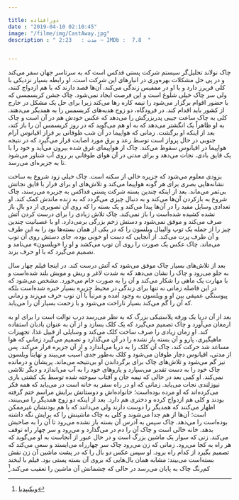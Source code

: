```yaml
---

title: دورافتاده
date : "2019-04-10 02:10:45"
image: "/filme/img/CastAway.jpg"
description : " مدت :	2:23 ~ IMDb :  7.8  "


---
```


چاک نولاند تحلیل‌گر سیستم شرکت پستی فدکس است که به سرتاسر جهان سفر می‌کند و در پی حل مشکلات بهره‌وری در انبارهای این شرکت است. او رابطه بسیار نزدیکی با کلی فریرز دارد و با او در ممفیس زندگی می‌کند. آن‌ها قصد دارند که با هم ازدواج کنند، ولی سر چاک خیلی شلوغ است و این فرصت ایجاد نمی‌شود. چاک جشن کریسمسی که با حضور اقوام برگزار می‌شود را نیمه کاره رها می‌کند زیرا برای حل یک مشکل در خارج از کشور باید اقدام کند. در فرودگاه، دو زوج هدیه‌های کریسمس را به همدیگر می‌دهند. کلی به چاک ساعت جیبی پدربزرگش را می‌دهد که عکس خودش هم در آن است و چاک به او ظاهراً یک انگشتر می‌دهد که به او هم می‌گوید که در روز کریسمس آن را باز کند، بعد از اینکه او برگشت. زمانی که هواپیما در آن شب طوفانی بر فراز اقیانوس آرام جنوبی در حال پرواز است توسط رعد و برق مورد اصابت قرار می‌گیرد که در نتیجه هواپیما در اقیانوس سقوط می‌کند. چاک از هواپیمای غرق شده بیرون می‌آید و خود را با یک قایق بادی، نجات می‌دهد و برای مدتی در آن هوای طوفانی بر روی آب شناور می‌شود تا به جزیره‌ای می‌رسد.

بزودی معلوم می‌شود که جزیره خالی از سکنه است. چاک خیلی زود شروع به ساخت نشانه‌هایی بصری برای هر گونه هواپیما می‌کند و تلاش‌های او برای فرار با قایق نجاتش بی‌ثمر می‌ماند. بعد از اینکه چندین بسته شرکت پستی فداکس به جزیره می‌رسند، چاک شروع به بازکردن آن‌ها می‌کند و به دنبال چیزی می‌گردد که به زنده ماندش کمک کند. او تعدادی وسایل مفید را در آن‌ها پیدا می‌کند و یک بسته را که روی آن تصویری از دو بال باز نشده کشیده شده‌است را باز نمی‌کند. چاک تلاش زیادی را برای درست کردن آتش صرف می‌کند و موفق نمی‌شود و دستش زخم بزرگی برمی‌دارد. او با عصبانیت چندین چیز را از جمله یک توپ والیبال ویلسون را که در یکی از همان بسته‌ها بود را به این طرف و آن طرف پرت می‌کند. از آنجایی که دست او خونی بوده، جای دستش روی آن توپ می‌ماند. چاک عکس یک صورت را روی آن توپ می‌کشد و او را «ویلسون» می‌نامد و تصمیم می‌گیرد که با او حرف بزند.

بعد از تلاش‌های بسیار چاک موفق می‌شود که آتش درست کند. در اینجا فیلم چهار سال به جلو می‌رود و چاک را نشان می‌دهد که به شدت لاغر و ریش و مویش بلند شده‌است و با مهارت یک ماهی را شکار می‌کند و آن را به صورت خام می‌خورد. مشخص می‌شود که در این فاصله زمانی نه تنها برای زندگی در محیط جزیره بسیار خبره شده‌است بلکه پیوستگی عمیقی بین او و ویلسون به وجود آمده و مرتباً با آن توپ حرف می‌زند و زمانی که آن را گم می‌کند بسیار ناراحت می‌شود و با زحمت بسیار آن را می‌یابد.

بعد از آن دریا یک ورقه پلاستیکی بزرگ که به نظر می‌رسد درب توالت است را برای او به ارمغان می‌آورد و چاک تصمیم می‌گیرد که یک کلک بسازد و از آن به عنوان بادبان استفاده کند. او زمان زیادی را صرف ساخت کلک می‌کند و وسایلی از قبیل غذا، تجهیزات ماهیگیری، پارو و آن بسته باز نشده را در آن می‌گذارد و تصمیم می‌گیرد زمانی که هوا مساعد شد حرکت کند، چاک آن کلک را به دریا می‌اندازد و از آن جزیره فرار می‌کند. پس از مدتی، اقیانوس دچار طوفان می‌شود و کلک به‌طور جدی آسیب می‌بیند و نهایتاً ویلسون نیز گم می‌شود و تلاش‌های چاک برای برگرداندن او بی‌نتیجه می‌ماند. پریشان و درمانده چاک خود را به دست تقدیر می‌سپارد و پاروهای خود را به آب می‌اندازد و دیگر تلاشی نمی‌کند. او کمی بعد در حالی که نیمه جان و آفتاب سوخته شده توسط یک کشتی باری نیوزلندی نجات می‌یابد. زمانی که او در راه سفر به خانه است در می‌یابد که همه فکر می‌کرده‌اند که او مرده بوده‌است؛ خانواده‌اش و دوستانش برایش مراسم ختم گرفته بودند و کلی هم ازدواج کرده و دختری هم دارد. بعد از اینکه دو زوج همدیگر را می‌بینند، اظهار می‌کنند که همدیگر را دوست دارند ولی می‌دانند که با هم بودنشان غیرممکن است؛ آن‌ها از هم جدا می‌شوند و کلی به چاک ماشینش را که برایش نگه داشته بوده‌است را می‌دهد. چاک سپس به آدرس آن بسته باز نشده می‌رود تا آن را به صاحبش بدهد. خانه خالی است و چاک آن را دم در می‌گذارد و می‌رود و سر چهار راه توقف می‌کند. زنی که سوار یک ماشین بزرگ است و در حال عبور از آنجاست به او می‌گوید که هر راه به کجا می‌رود. زمانی که زن می‌رود چاک سر چهارراه می‌ایستد و سعی می‌کند که تصمیم بگیرد از کدام راه برود. او سپس عکس دو بال را که در پشت ماشین آن زن نقش بسته‌است می‌بیند: مشابه همان بال‌هایی که بروی آن بسته پستی بود. فیلم با لبخند کم‌رنگ چاک 
به پایان می‌رسد در حالی که چشمانش آن ماشین را تعقیب می‌کند.[^1]

[^1]: [ویکیپدیا](https://fa.wikipedia.org/wiki/%D8%AF%D9%88%D8%B1%D8%A7%D9%81%D8%AA%D8%A7%D8%AF%D9%87)
